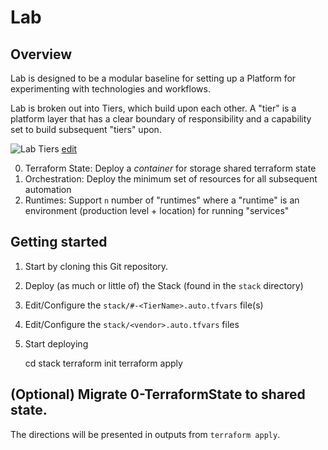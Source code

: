 Lab
===

## Overview

Lab is designed to be a modular baseline for setting up a Platform for experimenting with technologies and workflows.

Lab is broken out into Tiers, which build upon each other. A "tier" is a platform layer that has a clear boundary of responsibility and a capability set to build subsequent "tiers" upon.

![Lab Tiers](https://docs.google.com/drawings/d/e/2PACX-1vR0Z41CYi1Hy2G5boTT0qymhU1cm7x7ze9UyeWiJQJDpx6ZGDSDTwn-GiZxJJF52n_6QptosIA59GZV/pub?w=491&amp;h=399)
[edit](https://docs.google.com/drawings/d/1rKnkHT9fBuF_aGeflyx3TT54dOQaebne8oeBdLCKT1Q/edit)

0. Terraform State: Deploy a _container_ for storage shared terraform state
1. Orchestration: Deploy the minimum set of resources for all subsequent automation
2. Runtimes: Support `n` number of "runtimes" where a "runtime" is an environment (production level + location) for running "services"


## Getting started

1. Start by cloning this Git repository.
2. Deploy (as much or little of) the Stack (found in the `stack` directory)
3. Edit/Configure the `stack/#-<TierName>.auto.tfvars` file(s)
4. Edit/Configure the `stack/<vendor>.auto.tfvars` files
4. Start deploying

    cd stack
    terraform init
    terraform apply

## (Optional) Migrate 0-TerraformState to shared state.

The directions will be presented in outputs from `terraform apply`.
